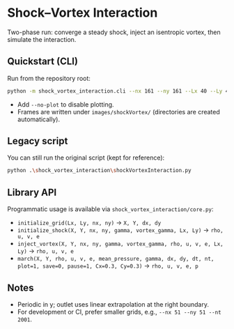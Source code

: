 # Shock–Vortex Interaction

Two-phase run: converge a steady shock, inject an isentropic vortex, then simulate the interaction.

## Quickstart (CLI)

Run from the repository root:

```bash
python -m shock_vortex_interaction.cli --nx 161 --ny 161 --Lx 40 --Ly 40 --nt 2001 --dt 1e-3 --gamma 1.4 --vortex-gamma 0.125 --save --pause 200
```

- Add `--no-plot` to disable plotting.
- Frames are written under `images/shockVortex/` (directories are created automatically).

## Legacy script

You can still run the original script (kept for reference):

```bash
python .\shock_vortex_interaction\shockVortexInteraction.py
```

## Library API

Programmatic usage is available via `shock_vortex_interaction/core.py`:

- `initialize_grid(Lx, Ly, nx, ny)` -> `X, Y, dx, dy`
- `initialize_shock(X, Y, nx, ny, gamma, vortex_gamma, Lx, Ly)` -> `rho, u, v, e`
- `inject_vortex(X, Y, nx, ny, gamma, vortex_gamma, rho, u, v, e, Lx, Ly)` -> `rho, u, v, e`
- `march(X, Y, rho, u, v, e, mean_pressure, gamma, dx, dy, dt, nt, plot=1, save=0, pause=1, Cx=0.3, Cy=0.3)` -> `rho, u, v, e, p`

## Notes

- Periodic in y; outlet uses linear extrapolation at the right boundary.
- For development or CI, prefer smaller grids, e.g., `--nx 51 --ny 51 --nt 2001`.
